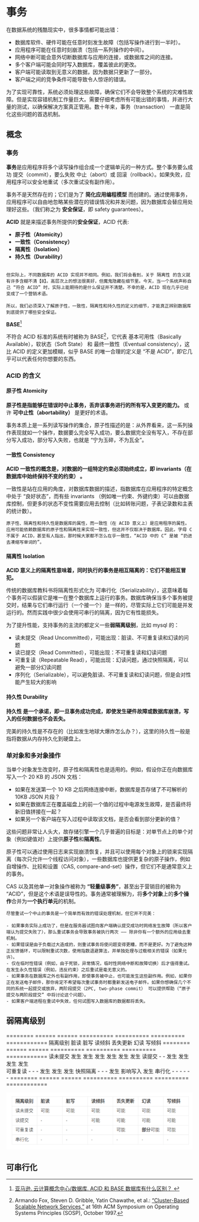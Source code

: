 # 事务

在数据系统的残酷现实中，很多事情都可能出错：

- 数据库软件、硬件可能在任意时刻发生故障（包括写操作进行到一半时）。
- 应用程序可能在任意时刻崩溃（包括一系列操作的中间）。
- 网络中断可能会意外切断数据库与应用的连接，或数据库之间的连接。
- 多个客户端可能会同时写入数据库，覆盖彼此的更改。
- 客户端可能读取到无意义的数据，因为数据只更新了一部分。
- 客户端之间的竞争条件可能导致令人惊讶的错误。

为了实现可靠性，系统必须处理这些故障，确保它们不会导致整个系统的灾难性故障。但是实现容错机制工作量巨大。需要仔细考虑所有可能出错的事情，并进行大量的测试，以确保解决方案真正管用。数十年来，事务（transaction） 一直是简化这些问题的首选机制。

## 概念

### 事务

**事务**是应用程序将多个读写操作组合成一个逻辑单元的一种方式。整个事务要么成功 提交（commit），要么失败 中止（abort）或 回滚（rollback）。如果失败，应用程序可以安全地重试（多次重试没有副作用）。

事务不是天然存在的；它们是为了 **简化应用编程模型** 而创建的。通过使用事务，应用程序可以自由地忽略某些潜在的错误情况和并发问题，因为数据库会替应用处理好这些。（我们称之为 **安全保证**，即 safety guarantees）。

**ACID** 就是来描述事务所提供的**安全保证**，ACID 代表:

- **原子性（Atomicity）**
- **一致性（Consistency）**
- **隔离性（Isolation）**
- **持久性（Durability）**

```{note}

但实际上，不同数据库的 ACID 实现并不相同。例如，我们将会看到，关于 隔离性 的含义就有许多含糊不清【8】。高层次上的想法很美好，但魔鬼隐藏在细节里。今天，当一个系统声称自己 “符合 ACID” 时，实际上能期待的是什么保证并不清楚。不幸的是，ACID 现在几乎已经变成了一个营销术语。

所以，我们必须深入了解原子性，一致性，隔离性和持久性的定义的细节，才能真正辨别数据库到底提供了哪些安全保证。
```

**BASE**[^1]

不符合 ACID 标准的系统有时被称为 BASE[^2]，它代表 基本可用性（Basically Available），软状态（Soft State） 和 最终一致性（Eventual consistency），这比 ACID 的定义更加模糊，似乎 BASE 的唯一合理的定义是 “不是 ACID”，即它几乎可以代表任何你想要的东西。

### ACID 的含义

#### 原子性 Atomicity

**原子性是指能够在错误时中止事务，丢弃该事务进行的所有写入变更的能力。** 或许 **可中止性（abortability）** 是更好的术语。

事务本质上是一系列读写操作的集合，原子性描述的是：从外界看来，这一系列操作表现就如一个操作，数据要么完全写入成功，要么数据完全没有写入，不存在部分写入成功，部分写入失败，也就是 “宁为玉碎，不为瓦全”。

#### 一致性 Consistency

**ACID 一致性的概念是，对数据的一组特定约束必须始终成立，即 **invariants**（在数据库中始终保持不变的约束） 。**

一致性是站在应用的角度，对数据库数据的描述，指数据库在应用程序的特定概念中处于 “良好状态”，而有些 invariants （例如唯一约束、外键约束）可以由数据库控制，但更多的状态不变性需要应用去控制（比如转账问题，子表记录数和主表的统计数）。

```{note}
原子性、隔离性和持久性是数据库的属性，而一致性（在 ACID 意义上）是应用程序的属性。应用可能依赖数据库的原子性和隔离性来实现一致性，但这并不仅取决于数据库。因此，字母 C 不属于 ACID，甚至有人指出，那时候大家都不怎么在乎一致性，“ACID 中的 C” 是被 “扔进去凑缩写单词的”。
```

#### 隔离性 Isolation

**ACID 意义上的隔离性意味着，同时执行的事务是相互隔离的：它们不能相互冒犯。** 

传统的数据库教科书将隔离性形式化为 可串行化（Serializability），这意味着每个事务可以假装它是唯一在整个数据库上运行的事务。数据库确保当多个事务被提交时，结果与它们串行运行（一个接一个）是一样的，尽管实际上它们可能是并发运行的。然而实践中很少会使用可串行的隔离，因为它有性能损失。

为了提升性能，支持事务的主流的都定义一些**弱隔离级别**，比如 mysql 的：

- 读未提交（Read Uncommitted），可能出现：脏读、不可重复读和幻读的问题
- 读已提交（Read Committed），可能出现：不可重复读和幻读问题
- 可重复读（Repeatable Read），可能出现：幻读问题，通过快照隔离，可以避免一部分幻读问题
- 序列化（Serializable），可以避免脏读、不可重复读和幻读问题，但是会对性能产生较大的影响

#### 持久性 Durability

**持久性 是一个承诺，即一旦事务成功完成，即使发生硬件故障或数据库崩溃，写入的任何数据也不会丢失。**

完美的持久性是不存在的（比如发生地球大爆炸怎么办？），这里的持久性一般是指将数据从内存持久化到硬盘上。

### 单对象和多对象操作

当单个对象发生改变时，原子性和隔离性也是适用的。例如，假设你正在向数据库写入一个 20 KB 的 JSON 文档：

- 如果在发送第一个 10 KB 之后网络连接中断，数据库是否存储了不可解析的 10KB JSON 片段？
- 如果在数据库正在覆盖磁盘上的前一个值的过程中电源发生故障，是否最终将新旧值拼接在一起？
- 如果另一个客户端在写入过程中读取该文档，是否会看到部分更新的值？

这些问题非常让人头大，故存储引擎一个几乎普遍的目标是：对单节点上的单个对象（例如键值对）上提供**原子性**和**隔离性**。

原子性可以通过使用日志来实现崩溃恢复，并且可以使用每个对象上的锁来实现隔离（每次只允许一个线程访问对象），一些数据库也提供更复杂的原子操作，例如自增操作、比较和设置（CAS, compare-and-set）操作，但它们不是通常意义上的事务。

CAS 以及其他单一对象操作被称为 **“轻量级事务”**，甚至出于营销目的被称为 “ACID”，但是这个术语是误导性的。事务通常被理解为，将**多个对象**上的**多个操作**合并为**一个执行单元**的机制。

```{note}
尽管重试一个中止的事务是一个简单而有效的错误处理机制，但它并不完美：

- 如果事务实际上成功了，但是在服务器试图向客户端确认提交成功时网络发生故障（所以客户端认为提交失败了），那么重试事务会导致事务被执行两次 —— 除非你有一个额外的应用级去重机制。
- 如果错误是由于负载过大造成的，则重试事务将使问题变得更糟，而不是更好。为了避免这种正反馈循环，可以限制重试次数，使用指数退避算法，并单独处理与过载相关的错误（如果允许）。
- 仅在临时性错误（例如，由于死锁，异常情况，临时性网络中断和故障切换）后才值得重试。在发生永久性错误（例如，违反约束）之后重试是毫无意义的。
- 如果事务在数据库之外也有副作用，即使事务被中止，也可能发生这些副作用。例如，如果你正在发送电子邮件，那你肯定不希望每次重试事务时都重新发送电子邮件。如果你想确保几个不同的系统一起提交或放弃，两阶段提交（2PC, two-phase commit） 可以提供帮助（“原子提交与两阶段提交” 中将讨论这个问题）。
- 如果客户端进程在重试中失效，任何试图写入数据库的数据都将丢失。
```

## 弱隔离级别

========  ======  ======  ==========  ==========  ==========  ============ 
隔离级别   脏读     脏写    读倾斜       丢失更新      幻读         写倾斜
========  ======  ======  ==========  ==========  ==========  ============
读未提交   发生     发生      发生         发生        发生         发生
读提交      -        -       发生         发生        发生         发生           
可重复读    -        -        -           发生        发生         发生
快照隔离    -        -        -           发生      影响写入       发生
串行化      -        -        -            -          -           -
========  ======  ======  ==========  ==========  ==========  ============

![alt text](img/image-12.png)

## 可串行化

[^1]: [亚马逊. 云计算概念中心/数据库. ACID 和 BASE 数据库有什么区别？ ](https://aws.amazon.com/cn/compare/the-difference-between-acid-and-base-database/)
[^2]: Armando Fox, Steven D. Gribble, Yatin Chawathe, et al.: [“Cluster-Based Scalable Network Services,”](http://www.cs.berkeley.edu/~brewer/cs262b/TACC.pdf) at 16th ACM Symposium on Operating Systems Principles (SOSP), October 1997.
